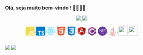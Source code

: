 <h3>Olá, seja muito bem-vindo ! 🥰😊🤩😍 </h3>

<div align="center">
  <a href="https://github.com/AndradeRibeiro">
  <img height="180em" src="https://github-readme-stats.vercel.app/api?username=AndradeRibeiro&show_icons=true&theme=dracula&include_all_commits=true&count_private=true"/>
  <img height="180em" src="https://github-readme-stats.vercel.app/api/top-langs/?username=AndradeRibeiro&layout=compact&langs_count=7&theme=dracula"/>
</div>

 <div align="center" style="display: inline_block"><br>
  <img align="center" height="30" width="30" src="https://raw.githubusercontent.com/devicons/devicon/master/icons/javascript/javascript-plain.svg">
  <img align="center" height="30" width="30" src="https://raw.githubusercontent.com/devicons/devicon/master/icons/typescript/typescript-plain.svg">
  <img align="center" height="30" width="30" src="https://raw.githubusercontent.com/devicons/devicon/master/icons/react/react-original.svg">
  <img align="center" height="30" width="30" src="https://raw.githubusercontent.com/devicons/devicon/master/icons/html5/html5-original.svg">
  <img align="center" height="30" width="30" src="https://raw.githubusercontent.com/devicons/devicon/master/icons/css3/css3-original.svg">
  <img align="center" height="30" width="30" src="https://raw.githubusercontent.com/devicons/devicon/master/icons/angularjs/angularjs-original.svg">
  <img align="center" height="30" width="30" src="https://raw.githubusercontent.com/devicons/devicon/master/icons/csharp/csharp-original.svg">
  <img align="center" height="30" width="30" src="https://raw.githubusercontent.com/devicons/devicon/master/icons/dotnetcore/dotnetcore-original.svg">
  <img align="center" height="30" width="30" src="https://raw.githubusercontent.com/devicons/devicon/master/icons/java/java-plain.svg">
  <img align="center" height="30" width="30" src="https://www.vectorlogo.zone/logos/springio/springio-icon.svg">
  <img align="center" height="30" width="30" src="https://www.vectorlogo.zone/logos/getpostman/getpostman-icon.svg">
</div>
 
  ##
 
<div> 
  <a href = "mailto:ester10andrade10@gmail.com"><img src="https://img.shields.io/badge/-Gmail-%23333?style=for-the-badge&logo=gmail&logoColor=white" target="_blank"></a>
  <a href="https://www.linkedin.com/in/ester-r-80449b136" target="_blank"><img src="https://img.shields.io/badge/-LinkedIn-%230077B5?style=for-the-badge&logo=linkedin&logoColor=white" target="_blank"></a>
</div>
